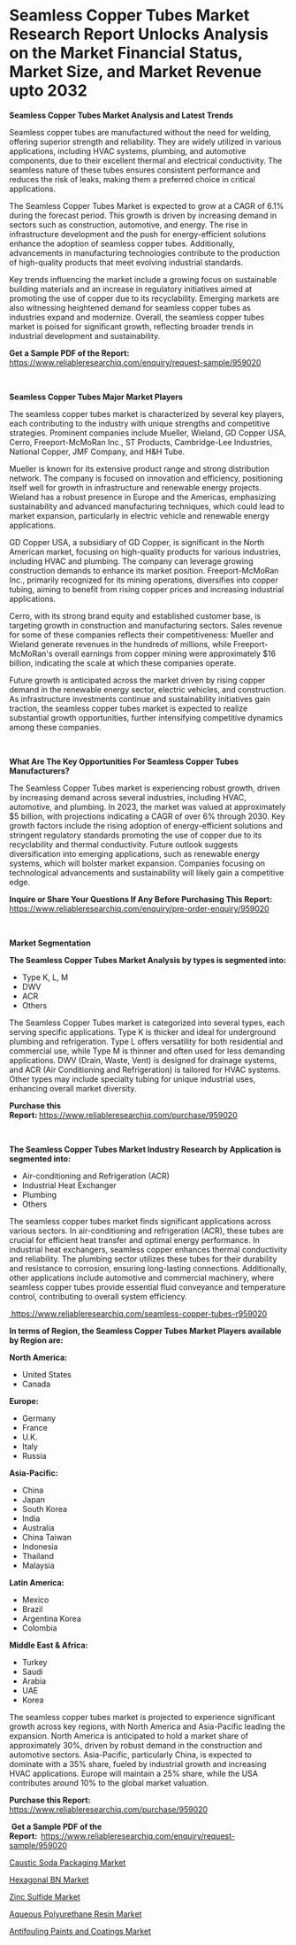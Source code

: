 <p><h1>Seamless Copper Tubes Market Research Report Unlocks Analysis on the Market Financial Status, Market Size, and Market Revenue upto 2032</h1></p><p><strong>Seamless Copper Tubes Market Analysis and Latest Trends</strong></p>
<p><p>Seamless copper tubes are manufactured without the need for welding, offering superior strength and reliability. They are widely utilized in various applications, including HVAC systems, plumbing, and automotive components, due to their excellent thermal and electrical conductivity. The seamless nature of these tubes ensures consistent performance and reduces the risk of leaks, making them a preferred choice in critical applications.</p><p>The Seamless Copper Tubes Market is expected to grow at a CAGR of 6.1% during the forecast period. This growth is driven by increasing demand in sectors such as construction, automotive, and energy. The rise in infrastructure development and the push for energy-efficient solutions enhance the adoption of seamless copper tubes. Additionally, advancements in manufacturing technologies contribute to the production of high-quality products that meet evolving industrial standards.</p><p>Key trends influencing the market include a growing focus on sustainable building materials and an increase in regulatory initiatives aimed at promoting the use of copper due to its recyclability. Emerging markets are also witnessing heightened demand for seamless copper tubes as industries expand and modernize. Overall, the seamless copper tubes market is poised for significant growth, reflecting broader trends in industrial development and sustainability.</p></p>
<p><strong>Get a Sample PDF of the Report:&nbsp;</strong> <a href="https://www.reliableresearchiq.com/enquiry/request-sample/959020?utm_campaign=1082&utm_medium=2&utm_source=Github&utm_content=ia&utm_term=02042025&utm_id=seamless-copper-tubes">https://www.reliableresearchiq.com/enquiry/request-sample/959020</a></p>
<p>&nbsp;</p>
<p><strong>Seamless Copper Tubes Major Market Players</strong></p>
<p><p>The seamless copper tubes market is characterized by several key players, each contributing to the industry with unique strengths and competitive strategies. Prominent companies include Mueller, Wieland, GD Copper USA, Cerro, Freeport-McMoRan Inc., ST Products, Cambridge-Lee Industries, National Copper, JMF Company, and H&H Tube.</p><p>Mueller is known for its extensive product range and strong distribution network. The company is focused on innovation and efficiency, positioning itself well for growth in infrastructure and renewable energy projects. Wieland has a robust presence in Europe and the Americas, emphasizing sustainability and advanced manufacturing techniques, which could lead to market expansion, particularly in electric vehicle and renewable energy applications.</p><p>GD Copper USA, a subsidiary of GD Copper, is significant in the North American market, focusing on high-quality products for various industries, including HVAC and plumbing. The company can leverage growing construction demands to enhance its market position. Freeport-McMoRan Inc., primarily recognized for its mining operations, diversifies into copper tubing, aiming to benefit from rising copper prices and increasing industrial applications.</p><p>Cerro, with its strong brand equity and established customer base, is targeting growth in construction and manufacturing sectors. Sales revenue for some of these companies reflects their competitiveness: Mueller and Wieland generate revenues in the hundreds of millions, while Freeport-McMoRan's overall earnings from copper mining were approximately $16 billion, indicating the scale at which these companies operate.</p><p>Future growth is anticipated across the market driven by rising copper demand in the renewable energy sector, electric vehicles, and construction. As infrastructure investments continue and sustainability initiatives gain traction, the seamless copper tubes market is expected to realize substantial growth opportunities, further intensifying competitive dynamics among these companies.</p></p>
<p>&nbsp;</p>
<p><strong>What Are The Key Opportunities For Seamless Copper Tubes Manufacturers?</strong></p>
<p><p>The Seamless Copper Tubes market is experiencing robust growth, driven by increasing demand across several industries, including HVAC, automotive, and plumbing. In 2023, the market was valued at approximately $5 billion, with projections indicating a CAGR of over 6% through 2030. Key growth factors include the rising adoption of energy-efficient solutions and stringent regulatory standards promoting the use of copper due to its recyclability and thermal conductivity. Future outlook suggests diversification into emerging applications, such as renewable energy systems, which will bolster market expansion. Companies focusing on technological advancements and sustainability will likely gain a competitive edge.</p></p>
<p><strong>Inquire or Share Your Questions If Any Before Purchasing This Report:</strong> <a href="https://www.reliableresearchiq.com/enquiry/pre-order-enquiry/959020?utm_campaign=1082&utm_medium=2&utm_source=Github&utm_content=ia&utm_term=02042025&utm_id=seamless-copper-tubes">https://www.reliableresearchiq.com/enquiry/pre-order-enquiry/959020</a></p>
<p>&nbsp;</p>
<p><strong>Market Segmentation</strong></p>
<p><strong>The Seamless Copper Tubes Market Analysis by types is segmented into:</strong></p>
<p><ul><li>Type K, L, M</li><li>DWV</li><li>ACR</li><li>Others</li></ul></p>
<p><p>The Seamless Copper Tubes market is categorized into several types, each serving specific applications. Type K is thicker and ideal for underground plumbing and refrigeration. Type L offers versatility for both residential and commercial use, while Type M is thinner and often used for less demanding applications. DWV (Drain, Waste, Vent) is designed for drainage systems, and ACR (Air Conditioning and Refrigeration) is tailored for HVAC systems. Other types may include specialty tubing for unique industrial uses, enhancing overall market diversity.</p></p>
<p><strong>Purchase this Report:&nbsp;</strong><a href="https://www.reliableresearchiq.com/purchase/959020?utm_campaign=1082&utm_medium=2&utm_source=Github&utm_content=ia&utm_term=02042025&utm_id=seamless-copper-tubes">https://www.reliableresearchiq.com/purchase/959020</a></p>
<p>&nbsp;</p>
<p><strong>The Seamless Copper Tubes Market Industry Research by Application is segmented into:</strong></p>
<p><ul><li>Air-conditioning and Refrigeration (ACR)</li><li>Industrial Heat Exchanger</li><li>Plumbing</li><li>Others</li></ul></p>
<p><p>The seamless copper tubes market finds significant applications across various sectors. In air-conditioning and refrigeration (ACR), these tubes are crucial for efficient heat transfer and optimal energy performance. In industrial heat exchangers, seamless copper enhances thermal conductivity and reliability. The plumbing sector utilizes these tubes for their durability and resistance to corrosion, ensuring long-lasting connections. Additionally, other applications include automotive and commercial machinery, where seamless copper tubes provide essential fluid conveyance and temperature control, contributing to overall system efficiency.</p></p>
<p><a href="https://www.reliableresearchiq.com/seamless-copper-tubes-r959020?utm_campaign=1082&utm_medium=2&utm_source=Github&utm_content=ia&utm_term=02042025&utm_id=seamless-copper-tubes">&nbsp;https://www.reliableresearchiq.com/seamless-copper-tubes-r959020</a></p>
<p><strong>In terms of Region, the Seamless Copper Tubes Market Players available by Region are:</strong></p>
<p>
    <p> <strong> North America: </strong>
        <ul>
            <li>United States</li>
            <li>Canada</li>
        </ul>
        </p> 
    <p> <strong> Europe: </strong>
        <ul>
            <li>Germany</li>
            <li>France</li>
            <li>U.K.</li>
            <li>Italy</li>
            <li>Russia</li>
        </ul>
        </p> 
    <p> <strong> Asia-Pacific: </strong>
        <ul>
            <li>China</li>
            <li>Japan</li>
            <li>South Korea</li>
            <li>India</li>
            <li>Australia</li>
            <li>China Taiwan</li>
            <li>Indonesia</li>
            <li>Thailand</li>
            <li>Malaysia</li>
        </ul>
        </p> 
    <p> <strong> Latin America: </strong>
        <ul>
            <li>Mexico</li>
            <li>Brazil</li>
            <li>Argentina Korea</li>
            <li>Colombia</li>
        </ul>
        </p> 
    <p> <strong> Middle East & Africa: </strong>
        <ul>
            <li>Turkey</li>
            <li>Saudi</li>
            <li>Arabia</li>
            <li>UAE</li>
            <li>Korea</li>
        </ul>
    </p>
    </p>
<p><p>The seamless copper tubes market is projected to experience significant growth across key regions, with North America and Asia-Pacific leading the expansion. North America is anticipated to hold a market share of approximately 30%, driven by robust demand in the construction and automotive sectors. Asia-Pacific, particularly China, is expected to dominate with a 35% share, fueled by industrial growth and increasing HVAC applications. Europe will maintain a 25% share, while the USA contributes around 10% to the global market valuation.</p></p>
<p><strong>Purchase this Report: </strong><a href="https://www.reliableresearchiq.com/purchase/959020?utm_campaign=1082&utm_medium=2&utm_source=Github&utm_content=ia&utm_term=02042025&utm_id=seamless-copper-tubes">https://www.reliableresearchiq.com/purchase/959020</a></p>
<p>&nbsp;<strong>Get a Sample PDF of the Report:&nbsp;&nbsp;</strong><a href="https://www.reliableresearchiq.com/enquiry/request-sample/959020?utm_campaign=1082&utm_medium=2&utm_source=Github&utm_content=ia&utm_term=02042025&utm_id=seamless-copper-tubes">https://www.reliableresearchiq.com/enquiry/request-sample/959020</a></p>
<p><strong></strong></p>
<p><p><a href="https://github.com/monacaquddus/Market-Research-Report-List-1/blob/main/caustic-soda-packaging-market.md?utm_campaign=1082&utm_medium=2&utm_source=Github&utm_content=ia&utm_term=02042025&utm_id=seamless-copper-tubes">Caustic Soda Packaging Market</a></p><p><a href="https://github.com/owaysusing/Market-Research-Report-List-1/blob/main/hexagonal-bn-market.md?utm_campaign=1082&utm_medium=2&utm_source=Github&utm_content=ia&utm_term=02042025&utm_id=seamless-copper-tubes">Hexagonal BN Market</a></p><p><a href="https://github.com/mgapeak/Market-Research-Report-List-1/blob/main/zinc-sulfide-market.md?utm_campaign=1082&utm_medium=2&utm_source=Github&utm_content=ia&utm_term=02042025&utm_id=seamless-copper-tubes">Zinc Sulfide Market</a></p><p><a href="https://github.com/aijazdeitzbq/Market-Research-Report-List-1/blob/main/aqueous-polyurethane-resin-market.md?utm_campaign=1082&utm_medium=2&utm_source=Github&utm_content=ia&utm_term=02042025&utm_id=seamless-copper-tubes">Aqueous Polyurethane Resin Market</a></p><p><a href="https://github.com/gambokaiohjr/Market-Research-Report-List-1/blob/main/antifouling-paints-and-coatings-market.md?utm_campaign=1082&utm_medium=2&utm_source=Github&utm_content=ia&utm_term=02042025&utm_id=seamless-copper-tubes">Antifouling Paints and Coatings Market</a></p></p>